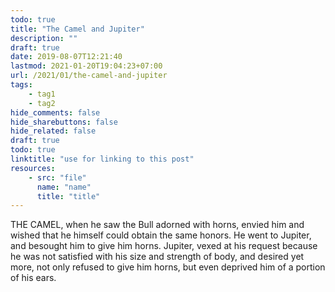 ```yaml
---
todo: true
title: "The Camel and Jupiter"
description: ""
draft: true
date: 2019-08-07T12:21:40
lastmod: 2021-01-20T19:04:23+07:00
url: /2021/01/the-camel-and-jupiter
tags:
    - tag1
    - tag2
hide_comments: false
hide_sharebuttons: false
hide_related: false
draft: true
todo: true
linktitle: "use for linking to this post"
resources:
    - src: "file"
      name: "name"
      title: "title"
---
```

THE CAMEL, when he saw the Bull adorned with horns, envied him and wished that he himself could obtain the same honors. He went to Jupiter, and besought him to give him horns. Jupiter, vexed at his request because he was not satisfied with his size and strength of body, and desired yet more, not only refused to give him horns, but even deprived him of a portion of his ears.

